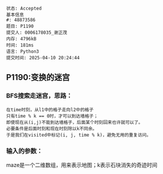 ```
状态: Accepted
基本信息
#: 48873586
题目: P1190
提交人: 0006178035_谢正茂
内存: 4796kB
时间: 181ms
语言: Python3
提交时间: 2025-04-10 20:24:44
```
## P1190:变换的迷宫  

### BFS搜索走迷宫，思路：  
    在time时刻，从l1中的格子走向l2中的格子
    只有time % k == 0时，才可以到达墙格子；
    即使现在从(i,j)不能到达墙格子，后面某个时刻回来也许就可以了。
    必要条件是后面时刻和现在时刻除以k不同余。
    于是我们在visited中标记(i, j, time % k)，避免无用的重复访问。

### 输入的参数：
maze是一个二维数组，用来表示地图；k表示石块消失的奇迹时间

